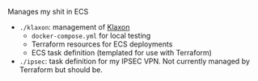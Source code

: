 Manages my shit in ECS

- `./klaxon`: management of [Klaxon](https://newsklaxon.org)
  - `docker-compose.yml` for local testing
  - Terraform resources for ECS deployments
  - ECS task definition (templated for use with Terraform)
- `./ipsec`: task definition for my IPSEC VPN. Not currently managed by Terraform but should be.
